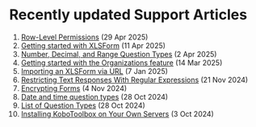 # Recently updated Support Articles

<!--This page is auto generated using the `scripts/last-updated.py` script, do not update manually-->
1. [Row-Level Permissions](row_level_permissions.md) (29 Apr 2025)
1. [Getting started with XLSForm](getting_started_xlsform.md) (11 Apr 2025)
1. [Number, Decimal, and Range Question Types](number_decimal_range.md) (2 Apr 2025)
1. [Getting started with the Organizations feature](getting_started_organization_feature.md) (14 Mar 2025)
1. [Importing an XLSForm via URL](xls_url.md) (7 Jan 2025)
1. [Restricting Text Responses With Regular Expressions](restrict_responses.md) (21 Nov 2024)
1. [Encrypting Forms](encrypting_forms.md) (4 Nov 2024)
1. [Date and time question types](date_time.md) (28 Oct 2024)
1. [List of Question Types](question_types.md) (28 Oct 2024)
1. [Installing KoboToolbox on Your Own Servers](kobo_your_servers.md) (3 Oct 2024)
